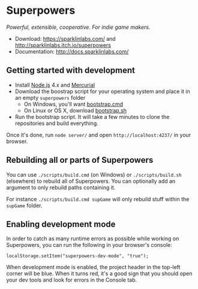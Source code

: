 # Superpowers

*Powerful, extensible, cooperative. For indie game makers.*

  * Download: https://sparklinlabs.com/ and http://sparklinlabs.itch.io/superpowers
  * Documentation: http://docs.sparklinlabs.com/

## Getting started with development

  * Install [Node.js](http://nodejs.org/) 4.x and [Mercurial](http://tortoisehg.bitbucket.org/)
  * Download the boostrap script for your operating system and place it in an empty `superpowers` folder
    * On Windows, you'll want [bootstrap.cmd](http://superpowers.bitbucket.org/scripts/bootstrap.cmd)
    * On Linux or OS X, download [bootstrap.sh](http://superpowers.bitbucket.org/scripts/bootstrap.sh)
  * Run the bootstrap script. It will take a few minutes to clone the repositories and build everything.

Once it's done, run `node server/` and open `http://localhost:4237/` in your browser.

## Rebuilding all or parts of Superpowers

You can use `./scripts/build.cmd` (on Windows) or `./scripts/build.sh` (elsewhere) to rebuild all of Superpowers. You can optionally add an argument to only rebuild paths containing it.

For instance `./scripts/build.cmd supGame` will only rebuild stuff within the `supGame` folder.


## Enabling development mode

In order to catch as many runtime errors as possible while working on Superpowers,
you can run the following in your browser's console:

    localStorage.setItem("superpowers-dev-mode", "true");

When development mode is enabled, the project header in the top-left corner
will be blue. When it turns red, it's a good sign that you should
open your dev tools and look for errors in the Console tab.